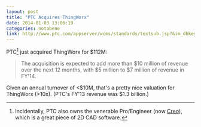 ```yaml
---
layout: post
title: "PTC Acquires ThingWorx"
date: 2014-01-03 13:06:19
categories: notabene
link: http://www.ptc.com/appserver/wcms/standards/textsub.jsp?&im_dbkey=159649&icg_dbkey=21
---
```


PTC[^2014-01-03] just acquired ThingWorx for $112M:

[^2014-01-03]: Incidentally, PTC also owns the venerable Pro/Engineer (now [Creo][ln1]), which is a great piece of 2D CAD software.

> The acquisition is expected to add more than $10 million of revenue over the next 12 months, with $5 million to $7 million of revenue in FY'14.

Given an annual turnover of <$10M, that's a pretty nice valuation for ThingWorx (>10x). (PTC's FY'13 revenue was $1.3 billion.)

[ln1]: http://www.ptc.com/product/creo/

